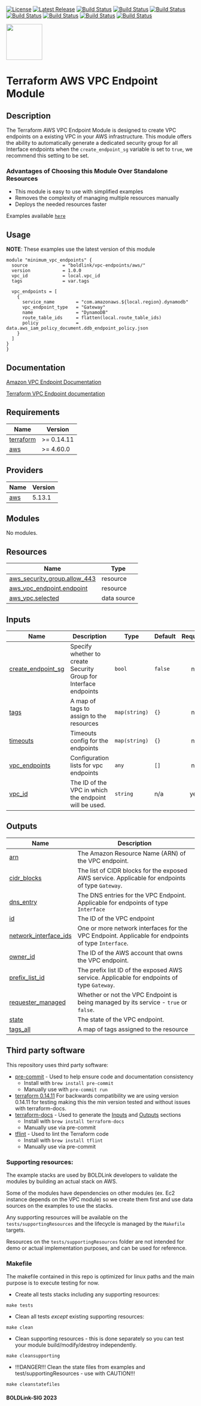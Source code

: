 [![License](https://img.shields.io/badge/License-Apache-blue.svg)](https://github.com/boldlink/terraform-aws-vpc-endpoints/blob/main/LICENSE)
[![Latest Release](https://img.shields.io/github/release/boldlink/terraform-aws-vpc-endpoints.svg)](https://github.com/boldlink/terraform-aws-vpc-endpoints/releases/latest)
[![Build Status](https://github.com/boldlink/terraform-aws-vpc-endpoints/actions/workflows/update.yaml/badge.svg)](https://github.com/boldlink/terraform-aws-vpc-endpoints/actions)
[![Build Status](https://github.com/boldlink/terraform-aws-vpc-endpoints/actions/workflows/release.yaml/badge.svg)](https://github.com/boldlink/terraform-aws-vpc-endpoints/actions)
[![Build Status](https://github.com/boldlink/terraform-aws-vpc-endpoints/actions/workflows/pre-commit.yaml/badge.svg)](https://github.com/boldlink/terraform-aws-vpc-endpoints/actions)
[![Build Status](https://github.com/boldlink/terraform-aws-vpc-endpoints/actions/workflows/pr-labeler.yaml/badge.svg)](https://github.com/boldlink/terraform-aws-vpc-endpoints/actions)
[![Build Status](https://github.com/boldlink/terraform-aws-vpc-endpoints/actions/workflows/module-examples-tests.yaml/badge.svg)](https://github.com/boldlink/terraform-aws-vpc-endpoints/actions)
[![Build Status](https://github.com/boldlink/terraform-aws-vpc-endpoints/actions/workflows/checkov.yaml/badge.svg)](https://github.com/boldlink/terraform-aws-vpc-endpoints/actions)
[![Build Status](https://github.com/boldlink/terraform-aws-vpc-endpoints/actions/workflows/auto-merge.yaml/badge.svg)](https://github.com/boldlink/terraform-aws-vpc-endpoints/actions)

[<img src="https://avatars.githubusercontent.com/u/25388280?s=200&v=4" width="96"/>](https://boldlink.io)


# Terraform AWS VPC Endpoint Module

## Description

The Terraform AWS VPC Endpoint Module is designed to create VPC endpoints on a existing VPC in your AWS infrastructure.
This module offers the ability to automatically generate a dedicated security group for all Interface endpoints when the `create_endpoint_sg` variable is set to `true`, we recommend this setting to be set.

### Advantages of Choosing this Module Over Standalone Resources
- This module is easy to use with simplified examples
- Removes the complexity of managing multiple resources manually
- Deploys the needed resources faster

Examples available [`here`](./examples)

## Usage
**NOTE**: These examples use the latest version of this module

```hcl
module "minimum_vpc_endpoints" {
  source             = "boldlink/vpc-endpoints/aws/"
  version            = 1.0.0
  vpc_id             = local.vpc_id
  tags               = var.tags

  vpc_endpoints = [
    {
      service_name        = "com.amazonaws.${local.region}.dynamodb"
      vpc_endpoint_type   = "Gateway"
      name                = "DynamoDB"
      route_table_ids     = flatten(local.route_table_ids)
      policy              = data.aws_iam_policy_document.ddb_endpoint_policy.json
    }
  ]
}
}
```
## Documentation

[Amazon VPC Endpoint Documentation](https://docs.aws.amazon.com/whitepapers/latest/aws-privatelink/what-are-vpc-endpoints.html)

[Terraform VPC Endpoint documentation](https://registry.terraform.io/providers/hashicorp/aws/latest/docs/resources/vpc_endpoint.html)

<!-- BEGINNING OF PRE-COMMIT-TERRAFORM DOCS HOOK -->
## Requirements

| Name | Version |
|------|---------|
| <a name="requirement_terraform"></a> [terraform](#requirement\_terraform) | >= 0.14.11 |
| <a name="requirement_aws"></a> [aws](#requirement\_aws) | >= 4.60.0 |

## Providers

| Name | Version |
|------|---------|
| <a name="provider_aws"></a> [aws](#provider\_aws) | 5.13.1 |

## Modules

No modules.

## Resources

| Name | Type |
|------|------|
| [aws_security_group.allow_443](https://registry.terraform.io/providers/hashicorp/aws/latest/docs/resources/security_group) | resource |
| [aws_vpc_endpoint.endpoint](https://registry.terraform.io/providers/hashicorp/aws/latest/docs/resources/vpc_endpoint) | resource |
| [aws_vpc.selected](https://registry.terraform.io/providers/hashicorp/aws/latest/docs/data-sources/vpc) | data source |

## Inputs

| Name | Description | Type | Default | Required |
|------|-------------|------|---------|:--------:|
| <a name="input_create_endpoint_sg"></a> [create\_endpoint\_sg](#input\_create\_endpoint\_sg) | Specify whether to create Security Group for Interface endpoints | `bool` | `false` | no |
| <a name="input_tags"></a> [tags](#input\_tags) | A map of tags to assign to the resources | `map(string)` | `{}` | no |
| <a name="input_timeouts"></a> [timeouts](#input\_timeouts) | Timeouts config for the endpoints | `map(string)` | `{}` | no |
| <a name="input_vpc_endpoints"></a> [vpc\_endpoints](#input\_vpc\_endpoints) | Configuration lists for vpc endpoints | `any` | `[]` | no |
| <a name="input_vpc_id"></a> [vpc\_id](#input\_vpc\_id) | The ID of the VPC in which the endpoint will be used. | `string` | n/a | yes |

## Outputs

| Name | Description |
|------|-------------|
| <a name="output_arn"></a> [arn](#output\_arn) | The Amazon Resource Name (ARN) of the VPC endpoint. |
| <a name="output_cidr_blocks"></a> [cidr\_blocks](#output\_cidr\_blocks) | The list of CIDR blocks for the exposed AWS service. Applicable for endpoints of type `Gateway`. |
| <a name="output_dns_entry"></a> [dns\_entry](#output\_dns\_entry) | The DNS entries for the VPC Endpoint. Applicable for endpoints of type `Interface` |
| <a name="output_id"></a> [id](#output\_id) | The ID of the VPC endpoint |
| <a name="output_network_interface_ids"></a> [network\_interface\_ids](#output\_network\_interface\_ids) | One or more network interfaces for the VPC Endpoint. Applicable for endpoints of type `Interface`. |
| <a name="output_owner_id"></a> [owner\_id](#output\_owner\_id) | The ID of the AWS account that owns the VPC endpoint. |
| <a name="output_prefix_list_id"></a> [prefix\_list\_id](#output\_prefix\_list\_id) | The prefix list ID of the exposed AWS service. Applicable for endpoints of type `Gateway`. |
| <a name="output_requester_managed"></a> [requester\_managed](#output\_requester\_managed) | Whether or not the VPC Endpoint is being managed by its service - `true` or `false`. |
| <a name="output_state"></a> [state](#output\_state) | The state of the VPC endpoint. |
| <a name="output_tags_all"></a> [tags\_all](#output\_tags\_all) | A map of tags assigned to the resource |
<!-- END OF PRE-COMMIT-TERRAFORM DOCS HOOK -->

## Third party software
This repository uses third party software:
* [pre-commit](https://pre-commit.com/) - Used to help ensure code and documentation consistency
  * Install with `brew install pre-commit`
  * Manually use with `pre-commit run`
* [terraform 0.14.11](https://releases.hashicorp.com/terraform/0.14.11/) For backwards compatibility we are using version 0.14.11 for testing making this the min version tested and without issues with terraform-docs.
* [terraform-docs](https://github.com/segmentio/terraform-docs) - Used to generate the [Inputs](#Inputs) and [Outputs](#Outputs) sections
  * Install with `brew install terraform-docs`
  * Manually use via pre-commit
* [tflint](https://github.com/terraform-linters/tflint) - Used to lint the Terraform code
  * Install with `brew install tflint`
  * Manually use via pre-commit

### Supporting resources:

The example stacks are used by BOLDLink developers to validate the modules by building an actual stack on AWS.

Some of the modules have dependencies on other modules (ex. Ec2 instance depends on the VPC module) so we create them
first and use data sources on the examples to use the stacks.

Any supporting resources will be available on the `tests/supportingResources` and the lifecycle is managed by the `Makefile` targets.

Resources on the `tests/supportingResources` folder are not intended for demo or actual implementation purposes, and can be used for reference.

### Makefile
The makefile contained in this repo is optimized for linux paths and the main purpose is to execute testing for now.
* Create all tests stacks including any supporting resources:
```console
make tests
```
* Clean all tests *except* existing supporting resources:
```console
make clean
```
* Clean supporting resources - this is done separately so you can test your module build/modify/destroy independently.
```console
make cleansupporting
```
* !!!DANGER!!! Clean the state files from examples and test/supportingResources - use with CAUTION!!!
```console
make cleanstatefiles
```
#### BOLDLink-SIG 2023
